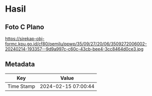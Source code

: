 # Hasil

## Foto C Plano

https://sirekap-obj-formc.kpu.go.id/cf80/pemilu/ppwp/35/09/27/20/06/3509272006002-20240214-193357--9d9a997c-c60c-43cb-bee4-3cc8464d0ce3.jpg


## Metadata

| Key        | Value               |
| ---------- | ------------------- |
| Time Stamp | 2024-02-15 07:00:44 |




